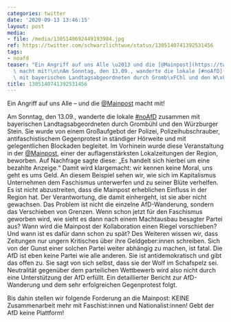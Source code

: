 ```yaml
---
categories: twitter
date: '2020-09-13 13:46:15'
layout: post
media:
- file: /media/1305140692449193984.jpg
ref: https://twitter.com/schwarzlichtwue/status/1305140741392531456
tags:
- noafd
teaser: "Ein Angriff auf uns Alle \u2013 und die [@Mainpost](https://twitter.com/Mainpost)\
  \ macht mit!\n\nAm Sonntag, den 13.09., wanderte die lokale [#noAfD](/t/noafd) zusammen\
  \ mit bayerischen Landtagsabgeordneten durch Gromb\xFChl und den W\xFCrzburger Stein. "
title: 1305140741392531456
---
```

Ein Angriff auf uns Alle – und die [@Mainpost](https://twitter.com/Mainpost) macht mit!

Am Sonntag, den 13.09., wanderte die lokale [#noAfD](/t/noafd) zusammen mit bayerischen Landtagsabgeordneten durch Grombühl und den Würzburger Stein. 
Sie wurde von einem Großaufgebot der Polizei, Polizeihubschrauber, antifaschistischem Gegenprotest in ständiger Hörweite und mit gelegentlichen Blockaden begleitet.
Im Vorhinein wurde diese Veranstaltung in der [@Mainpost](https://twitter.com/Mainpost), einer der auflagenstärksten Lokalzeitungen der Region, beworben. Auf Nachfrage sagte diese: „Es handelt sich hierbei um eine bezahlte Anzeige.“ Damit wird klargemacht: wir kennen keine Moral, uns geht es ums Geld.
An diesem Beispiel sehen wir, wie sich im Kapitalismus Unternehmen dem Faschismus unterwerfen und zu seiner Blüte verhelfen. Es ist nicht abzustreiten, dass die Mainpost erheblichen Einfluss in der Region hat. Der Verantwortung, die damit einhergeht, ist sie aber nicht gewachsen.
Das Problem ist nicht die einzelne AfD-Wanderung, sondern das Verschieben von Grenzen. Wenn schon jetzt für den Faschismus geworben wird, wie sieht es dann nach einem Machtausbau besagter Partei aus?
Wann wird die Mainpost der Kollaboration einen Riegel vorschieben? Und wann ist es dafür dann schon zu spät?
Des Weiteren wissen wir, dass Zeitungen nur ungern Kritisches über ihre Geldgeber:innen schreiben. Sich von der Gunst einer solchen Partei weiter abhängig zu machen, ist fatal.
Die AfD ist eben keine Partei wie alle anderen. Sie ist antidemokratisch und gibt das offen zu. Sie sagt von sich selbst, dass sie der Wolf im Schafspelz sei. Neutralität gegenüber dem parteilichen Wettbewerb wird also nicht durch eine Unterstützung der AfD erfüllt.
Ein detaillierter Bericht zur AfD-Wanderung und dem sehr erfolgreichen Gegenprotest folgt.

Bis dahin stellen wir folgende Forderung an die Mainpost: KEINE Zusammenarbeit mehr mit Faschist:innen und Nationalist:innen! Gebt der AfD keine Plattform!